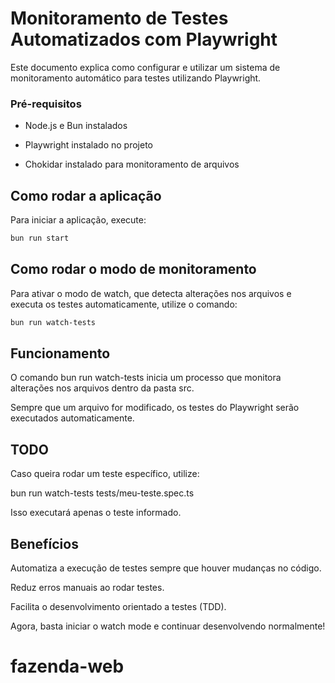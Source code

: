 # Monitoramento de Testes Automatizados com Playwright

Este documento explica como configurar e utilizar um sistema de monitoramento automático para testes utilizando Playwright.

### Pré-requisitos

- Node.js e Bun instalados

- Playwright instalado no projeto

- Chokidar instalado para monitoramento de arquivos

## Como rodar a aplicação

Para iniciar a aplicação, execute:

```bash
bun run start
```

## Como rodar o modo de monitoramento

Para ativar o modo de watch, que detecta alterações nos arquivos e executa os testes automaticamente, utilize o comando:

```bash
bun run watch-tests
```

## Funcionamento

O comando bun run watch-tests inicia um processo que monitora alterações nos arquivos dentro da pasta src.

Sempre que um arquivo for modificado, os testes do Playwright serão executados automaticamente.

## TODO

Caso queira rodar um teste específico, utilize:

bun run watch-tests tests/meu-teste.spec.ts

Isso executará apenas o teste informado.

## Benefícios

Automatiza a execução de testes sempre que houver mudanças no código.

Reduz erros manuais ao rodar testes.

Facilita o desenvolvimento orientado a testes (TDD).

Agora, basta iniciar o watch mode e continuar desenvolvendo normalmente!
# fazenda-web
